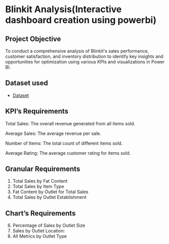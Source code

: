 # Blinkit Analysis(Interactive dashboard creation using powerbi)
## Project Objective
To conduct a comprehensive analysis of Blinkit's sales performance, customer satisfaction, and inventory distribution to identify key insights and opportunities for optimization using various KPIs and visualizations in Power BI.

## Dataset used
- <a href = "https://docs.google.com/spreadsheets/d/1tdF_beuexr4n46cuZY8P-b8JCCYN-SNZ/edit?usp=sharing&ouid=109000535482423480556&rtpof=true&sd=true">Dataset</a>


 ## KPI’s Requirements
Total Sales: The overall revenue generated from all items sold.

Average Sales: The average revenue per sale.

Number of Items: The total count of different items sold.

Average Rating: The average customer rating for items sold. 

## Granular Requirements

1. Total Sales by Fat Content
2. Total Sales by Item Type
3. Fat Content by Outlet for Total Sales
4. Total Sales by Outlet Establishment

## Chart’s Requirements

6. Percentage of Sales by Outlet Size
7. Sales by Outlet Location:
8. All Metrics by Outlet Type

